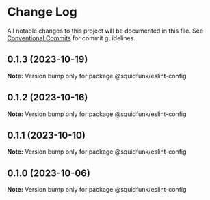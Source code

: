 # Change Log

All notable changes to this project will be documented in this file.
See [Conventional Commits](https://conventionalcommits.org) for commit guidelines.

## 0.1.3 (2023-10-19)

**Note:** Version bump only for package @squidfunk/eslint-config





## 0.1.2 (2023-10-16)

**Note:** Version bump only for package @squidfunk/eslint-config





## 0.1.1 (2023-10-10)

**Note:** Version bump only for package @squidfunk/eslint-config





## 0.1.0 (2023-10-06)

**Note:** Version bump only for package @squidfunk/eslint-config

